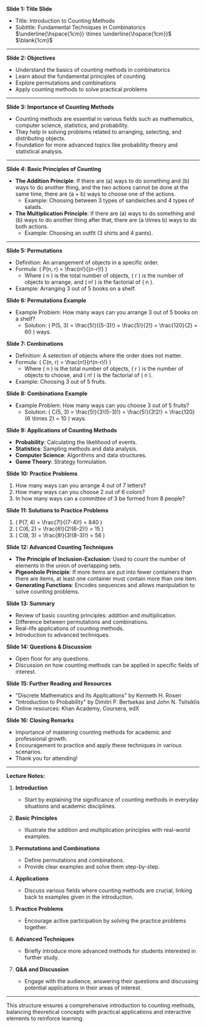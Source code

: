 $\newcommand\blank[1]{\rule[-.2ex]{#1}{.4pt}}$

**Slide 1: Title Slide**
- Title: Introduction to Counting Methods
- Subtitle: Fundamental Techniques in Combinatorics
$\underline{\hspace{1cm}}  \times \underline{\hspace{1cm}}$
$\blank{1cm}$
---

**Slide 2: Objectives**
- Understand the basics of counting methods in combinatorics
- Learn about the fundamental principles of counting
- Explore permutations and combinations
- Apply counting methods to solve practical problems
---
**Slide 3: Importance of Counting Methods**
- Counting methods are essential in various fields such as mathematics, computer science, statistics, and probability.
- They help in solving problems related to arranging, selecting, and distributing objects.
- Foundation for more advanced topics like probability theory and statistical analysis.
---
**Slide 4: Basic Principles of Counting**
- **The Addition Principle**: If there are \(a\) ways to do something and \(b\) ways to do another thing, and the two actions cannot be done at the same time, there are \(a + b\) ways to choose one of the actions.
  - Example: Choosing between 3 types of sandwiches and 4 types of salads.
- **The Multiplication Principle**: If there are \(a\) ways to do something and \(b\) ways to do another thing after that, there are \(a \times b\) ways to do both actions.
  - Example: Choosing an outfit (3 shirts and 4 pants).
---
**Slide 5: Permutations**
- Definition: An arrangement of objects in a specific order.
- Formula: \( P(n, r) = \frac{n!}{(n-r)!} \)
  - Where \( n \) is the total number of objects, \( r \) is the number of objects to arrange, and \( n! \) is the factorial of \( n \).
- Example: Arranging 3 out of 5 books on a shelf.

**Slide 6: Permutations Example**
- Example Problem: How many ways can you arrange 3 out of 5 books on a shelf?
  - Solution: \( P(5, 3) = \frac{5!}{(5-3)!} = \frac{5!}{2!} = \frac{120}{2} = 60 \) ways.

**Slide 7: Combinations**
- Definition: A selection of objects where the order does not matter.
- Formula: \( C(n, r) = \frac{n!}{r!(n-r)!} \)
  - Where \( n \) is the total number of objects, \( r \) is the number of objects to choose, and \( n! \) is the factorial of \( n \).
- Example: Choosing 3 out of 5 fruits.

**Slide 8: Combinations Example**
- Example Problem: How many ways can you choose 3 out of 5 fruits?
  - Solution: \( C(5, 3) = \frac{5!}{3!(5-3)!} = \frac{5!}{3!2!} = \frac{120}{6 \times 2} = 10 \) ways.

**Slide 9: Applications of Counting Methods**
- **Probability**: Calculating the likelihood of events.
- **Statistics**: Sampling methods and data analysis.
- **Computer Science**: Algorithms and data structures.
- **Game Theory**: Strategy formulation.

**Slide 10: Practice Problems**
1. How many ways can you arrange 4 out of 7 letters?
2. How many ways can you choose 2 out of 6 colors?
3. In how many ways can a committee of 3 be formed from 8 people?

**Slide 11: Solutions to Practice Problems**
1. \( P(7, 4) = \frac{7!}{(7-4)!} = 840 \)
2. \( C(6, 2) = \frac{6!}{2!(6-2)!} = 15 \)
3. \( C(8, 3) = \frac{8!}{3!(8-3)!} = 56 \)

**Slide 12: Advanced Counting Techniques**
- **The Principle of Inclusion-Exclusion**: Used to count the number of elements in the union of overlapping sets.
- **Pigeonhole Principle**: If more items are put into fewer containers than there are items, at least one container must contain more than one item.
- **Generating Functions**: Encodes sequences and allows manipulation to solve counting problems.

**Slide 13: Summary**
- Review of basic counting principles: addition and multiplication.
- Difference between permutations and combinations.
- Real-life applications of counting methods.
- Introduction to advanced techniques.

**Slide 14: Questions & Discussion**
- Open floor for any questions.
- Discussion on how counting methods can be applied in specific fields of interest.

**Slide 15: Further Reading and Resources**
- "Discrete Mathematics and Its Applications" by Kenneth H. Rosen
- "Introduction to Probability" by Dimitri P. Bertsekas and John N. Tsitsiklis
- Online resources: Khan Academy, Coursera, edX

**Slide 16: Closing Remarks**
- Importance of mastering counting methods for academic and professional growth.
- Encouragement to practice and apply these techniques in various scenarios.
- Thank you for attending!

---

**Lecture Notes:**

1. **Introduction**
   - Start by explaining the significance of counting methods in everyday situations and academic disciplines.

2. **Basic Principles**
   - Illustrate the addition and multiplication principles with real-world examples.

3. **Permutations and Combinations**
   - Define permutations and combinations.
   - Provide clear examples and solve them step-by-step.

4. **Applications**
   - Discuss various fields where counting methods are crucial, linking back to examples given in the introduction.

5. **Practice Problems**
   - Encourage active participation by solving the practice problems together.

6. **Advanced Techniques**
   - Briefly introduce more advanced methods for students interested in further study.

7. **Q&A and Discussion**
   - Engage with the audience, answering their questions and discussing potential applications in their areas of interest.

---

This structure ensures a comprehensive introduction to counting methods, balancing theoretical concepts with practical applications and interactive elements to reinforce learning.
